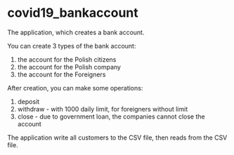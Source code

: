 # covid19_bankaccount
The application, which creates a bank account.  

You can create 3 types of the bank account:
1) the account for the Polish citizens
2) the account for the Polish company
3) the account for the Foreigners

After creation, you can make some operations:
1) deposit
2) withdraw - with 1000 daily limit, for foreigners without limit
3) close - due to government loan, the companies cannot close the account

The application write all customers to the CSV file, then reads from the CSV file.

